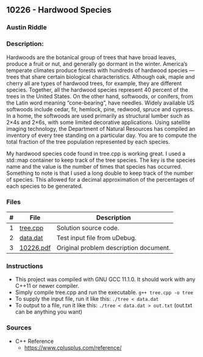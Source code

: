 ## 10226 - Hardwood Species
### Austin Riddle
### Description:

Hardwoods are the botanical group of trees that have broad leaves, produce a fruit or nut, and generally go dormant in the winter. America’s temperate climates produce forests with hundreds of hardwood species —trees that share certain biological characteristics. Although oak, maple and cherry all are types of hardwood trees, for example, they are different species. Together, all the hardwood species represent 40 percent of the trees in the United States. On the other hand, softwoods, or conifers, from the Latin word meaning “cone-bearing”, have needles. Widely available US softwoods include cedar, fir, hemlock, pine, redwood, spruce and cypress. In a home, the softwoods are used primarily as structural lumber such as 2×4s and 2×6s, with some limited decorative applications. Using satellite imaging technology, the Department of Natural Resources has compiled an inventory of every tree standing on a particular day. You are to compute the total fraction of the tree population represented by each species.

My hardwood species code found in tree.cpp is working great. I used a std::map container to keep track of the tree species. The key is the species name and the value is the number of times that species has occurred. Something to note is that I used a long double to keep track of the number of species. This allowed for a decimal approximation of the percentages of each species to be generated.

### Files


|   #   | File                                | Description                              |
| :---: | ----------------------------------- | ---------------------------------------- |
|   1   |[tree.cpp](./tree.cpp) | Solution source code.                    |
|   2   |[data.dat](./data.dat)               | Test input file from uDebug.             |
|   3   |[10226.pdf](./10226.pdf)       | Original problem description document.   |

### Instructions

- This project was compiled with GNU GCC 11.1.0.  It should work with any C++11 or newer compiler.
- Simply compile tree.cpp and run the executable. ```g++ tree.cpp -o tree```
- To supply the input file, run it like this: ```./tree < data.dat```
- To output to a file, run it like this: ```./tree < data.dat > out.txt``` (out.txt can be anything you want)

### Sources
- C++ Reference
    - https://www.cplusplus.com/reference/

